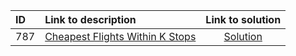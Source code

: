 | ID | Link to description | Link to solution
|:---|:---|:---:|
| 787 | [Cheapest Flights Within K Stops](https://leetcode.com/problems/cheapest-flights-within-k-stops/) | [Solution](https://github.com/versenyi98/leetcode-solutions/tree/main/solutions/0787.%20Cheapest%20Flights%20Within%20K%20Stops)|
